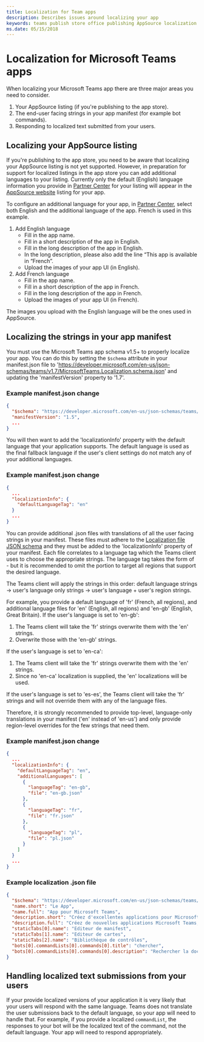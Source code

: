 ```yaml
---
title: Localization for Team apps
description: Describes issues around localizing your app
keywords: teams publish store office publishing AppSource localization language
ms.date: 05/15/2018
---
```

# Localization for Microsoft Teams apps

When localizing your Microsoft Teams app there are three major areas you need to consider.

1. Your AppSource listing (if you're publishing to the app store).
1. The end-user facing strings in your app manifest (for example bot commands).
1. Responding to localized text submitted from your users.

## Localizing your AppSource listing

If you're publishing to the app store, you need to be aware that localizing your AppSource listing is not yet supported. However, in preparation for support for localized listings in the app store you can add additional languages to your listing. Currently only the default (English) language information you provide in [Partner Center](/dev/store/use-partner-center-to-submit-to-appsource) for your listing will appear in the [AppSource website](https://appsource.microsoft.com/marketplace/apps?product=office%3Bteams&page=1) listing for your app.

To configure an additional language for your app, in [Partner Center](/dev/store/use-partner-center-to-submit-to-appsource), select both English and the additional language of the app. French is used in this example.

1. Add English language
    * Fill in the app name.
    * Fill in a short description of the app in English.
    * Fill in the long description of the app in English.
    * In the long description, please also add the line “This app is available in “French”.
    * Upload the images of your app UI (in English).
2. Add French language
    * Fill in the app name.
    * Fill in a short description of the app in French.
    * Fill in the long description of the app in French.
    * Upload the images of your app UI (in French).

The images you upload with the English language will be the ones used in AppSource.

## Localizing the strings in your app manifest

You must use the Microsoft Teams app schema v1.5+ to properly localize your app. You can do this by setting the `$schema` attribute in your manifest.json file to 'https://developer.microsoft.com/en-us/json-schemas/teams/v1.7/MicrosoftTeams.Localization.schema.json' and updating the 'manifestVersion' property to '1.7'.

### Example manifest.json change

```json
{
  "$schema": "https://developer.microsoft.com/en-us/json-schemas/teams/v1.7/MicrosoftTeams.Localization.schema.json",
  "manifestVersion": "1.5",
  ...
}
```

You will then want to add the 'localizationInfo' property with the default language that your application supports. The default language is used as the final fallback language if the user's client settings do not match any of your additional languages.

### Example manifest.json change

```json
{
  ...
  "localizationInfo": {
    "defaultLanguageTag": "en"
  }
  ...
}
```

You can provide additional .json files with translations of all the user facing strings in your manifest. These files must adhere to the [Localization file JSON schema](../../resources/schema/localization-schema.md) and they must be added to the 'localizationInfo' property of your manifest. Each file correlates to a language tag which the Teams client uses to choose the appropriate strings. The language tag takes the form of <language>-<region> but it is recommended to omit the <region> portion to target all regions that support the desired language.

The Teams client will apply the strings in this order: default language strings -> user's language only strings -> user's language + user's region strings.

For example, you provide a default language of 'fr' (French, all regions), and additional language files for 'en' (English, all regions) and 'en-gb' (English, Great Britain). If the user's language is set to 'en-gb':

1. The Teams client will take the 'fr' strings overwrite them with the 'en' strings.
2. Overwrite those with the 'en-gb' strings.

If the user's language is set to 'en-ca': 

1. The Teams client will take the 'fr' strings overwrite them with the 'en' strings.
2. Since no 'en-ca' localization is supplied, the 'en' localizations will be used.

If the user's language is set to 'es-es', the Teams client will take the 'fr' strings and will not override them with any of the language files.

Therefore, it is strongly recommended to provide top-level, language-only translations in your manifest ('en' instead of 'en-us') and only provide region-level overrides for the few strings that need them.

### Example manifest.json change

```json
{
  ...
  "localizationInfo": {
    "defaultLanguageTag": "en",
    "additionalLanguages": [
      {
        "languageTag": "en-gb",
        "file": "en-gb.json"
      },
      {
        "languageTag": "fr",
        "file": "fr.json"
      },
      {
        "languageTag": "pl",
        "file": "pl.json"
      }
    ]
  }
  ...
}
```

### Example localization .json file

```json
{
  "$schema": "https://developer.microsoft.com/en-us/json-schemas/teams/v1.7/MicrosoftTeams.Localization.schema.json",
  "name.short": "Le App",
  "name.full": "App pour Microsoft Teams",
  "description.short": "Créez d'excellentes applications pour Microsoft Teams avec App.",
  "description.full": "Créez de nouvelles applications Microsoft Teams, concevez et prévisualisez des cartes bot, et explorez la documentation avec App.",
  "staticTabs[0].name": "Editeur de manifest",
  "staticTabs[1].name": "Editeur de cartes",
  "staticTabs[2].name": "Bibliothèque de contrôles",
  "bots[0].commandLists[0].commands[0].title": "chercher",
  "bots[0].commandLists[0].commands[0].description": "Rechercher la documentation Teams pertinente"
}
```

## Handling localized text submissions from your users

If your provide localized versions of your application it is very likely that your users will respond with the same language. Teams does not translate the user submissions back to the default language, so your app will need to handle that. For example, if you provide a localized `commandList`, the responses to your bot will be the localized text of the command, not the default language. Your app will need to respond appropriately.
